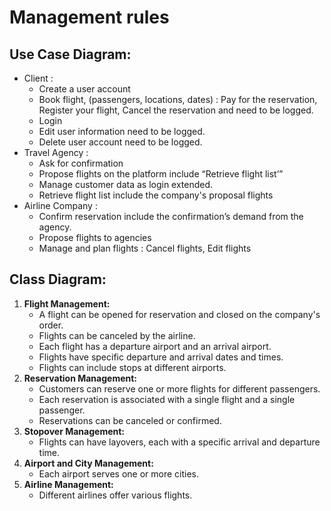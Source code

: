 # Management rules

## Use Case Diagram:

- Client :
    - Create a user account
    - Book flight, (passengers, locations, dates) : Pay for the reservation, Register your flight, Cancel the reservation and need to be logged.
    - Login
    - Edit user information need to be logged.
    - Delete user account need to be logged.
- Travel Agency :
    - Ask for confirmation
    - Propose flights on the platform include “Retrieve flight list’”
    - Manage customer data as login extended.
    - Retrieve flight list include the company's proposal flights
- Airline Company :
    - Confirm reservation include the confirmation’s demand from the agency.
    - Propose flights to agencies
    - Manage and plan flights : Cancel flights, Edit flights



## Class Diagram:

1. **Flight Management:**
    - A flight can be opened for reservation and closed on the company's order.
    - Flights can be canceled by the airline.
    - Each flight has a departure airport and an arrival airport.
    - Flights have specific departure and arrival dates and times.
    - Flights can include stops at different airports.
2. **Reservation Management:**
    - Customers can reserve one or more flights for different passengers.
    - Each reservation is associated with a single flight and a single passenger.
    - Reservations can be canceled or confirmed.
3. **Stopover Management:**
    - Flights can have layovers, each with a specific arrival and departure time.
4. **Airport and City Management:**
    - Each airport serves one or more cities.
5. **Airline Management:**
    - Different airlines offer various flights.